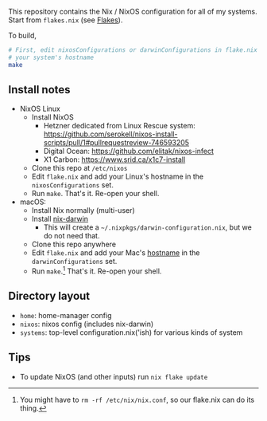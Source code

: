 This repository contains the Nix / NixOS configuration for all of my systems. Start from `flakes.nix` (see [Flakes](https://nixos.wiki/wiki/Flakes)).

To build,

```sh
# First, edit nixosConfigurations or darwinConfigurations in flake.nix to add
# your system's hostname
make
```

## Install notes

- NixOS Linux
  - Install NixOS
    - Hetzner dedicated from Linux Rescue system: https://github.com/serokell/nixos-install-scripts/pull/1#pullrequestreview-746593205
    - Digital Ocean: https://github.com/elitak/nixos-infect
    - X1 Carbon: https://www.srid.ca/x1c7-install
  - Clone this repo at `/etc/nixos`
  - Edit `flake.nix` and add your Linux's hostname in the `nixosConfigurations` set.
  - Run `make`. That's it. Re-open your shell.
- macOS: 
    - Install Nix normally (multi-user)
    - Install [nix-darwin](https://github.com/LnL7/nix-darwin) 
        - This will create a `~/.nixpkgs/darwin-configuration.nix`, but we do not need that. 
    - Clone this repo anywhere
    - Edit `flake.nix` and add your Mac's [hostname](https://support.apple.com/en-ca/guide/mac-help/mchlp2322/mac) in the `darwinConfigurations` set.
    - Run `make`.[^cleanup] That's it. Re-open your shell.

[^cleanup]: You might have to `rm -rf /etc/nix/nix.conf`, so our flake.nix can do its thing.

## Directory layout 

- `home`: home-manager config
- `nixos`: nixos config (includes nix-darwin)
- `systems`: top-level configuration.nix('ish) for various kinds of system

## Tips

- To update NixOS (and other inputs) run `nix flake update`

